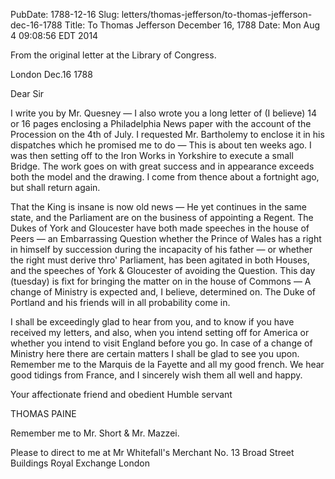 PubDate: 1788-12-16
Slug: letters/thomas-jefferson/to-thomas-jefferson-dec-16-1788
Title: To Thomas Jefferson December 16, 1788
Date: Mon Aug  4 09:08:56 EDT 2014

   From the original letter at the Library of Congress.
   
   London Dec.16 1788

   Dear Sir

   I write you by Mr. Quesney &mdash; I also wrote you a long letter of 
   (I believe) 14 or 16 pages enclosing a Philadelphia News paper 
   with the account of the Procession on the 4th of July. I requested Mr. 
   Bartholemy to enclose it in his dispatches which he promised me to 
   do &mdash; This is about ten weeks ago. I
   was then setting off to the Iron Works in Yorkshire to execute a small
   Bridge. The work goes on with great success and in appearance exceeds both
   the model and the drawing. I come from thence about a fortnight ago, but
   shall return again.

   That the King is insane is now old news &mdash; He yet continues in the same
   state, and the Parliament are on the business of appointing a Regent. The
   Dukes of York and Gloucester have both made speeches in the house of
   Peers &mdash; an Embarrassing Question whether the Prince of Wales 
   has a right in himself by succession during the incapacity of his 
   father &mdash; or whether the right must derive thro' Parliament, 
   has been agitated in both Houses, and the speeches of York & 
   Gloucester of avoiding
   the Question. This day (tuesday) is fixt for bringing the matter on in
   the house of Commons &mdash; A change of Ministry is expected and, I believe, 
   determined on. The Duke of Portland and his friends will in all
   probability come in.

   I shall be exceedingly glad to hear from you, and to know if you have
   received my letters, and also, when you intend setting off for America or
   whether you intend to visit England before you go. In case of a change of
   Ministry here there are certain matters I shall be glad to see you upon.
   Remember me to the Marquis de la Fayette and all my good french. We hear 
   good tidings from France, and I sincerely wish them all well and happy.

   Your affectionate friend and obedient Humble servant

   THOMAS PAINE

   Remember me to Mr. Short & Mr. Mazzei.
   
   Please to direct to me at Mr Whitefall's Merchant No. 13 Broad 
   Street Buildings Royal Exchange London


